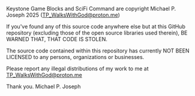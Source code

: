 Keystone Game Blocks and SciFi Command are copyright Michael P. Joseph 2025 (TP_WalksWithGod@proton.me)

If you've found any of this source code anywhere else but at this GitHub repository (excluding those of the open source libraries used therein), BE WARNED THAT, THAT CODE IS STOLEN.  

The source code contained within this repository has currently NOT BEEN LICENSED to any persons, organizations or businesses.

Please report any illegal distributions of my work to me at TP_WalksWithGod@proton.me

Thank you.
Michael P. Joseph


